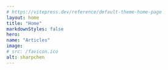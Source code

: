 ```yaml
---
# https://vitepress.dev/reference/default-theme-home-page
layout: home
title: "Home"
markdownStyles: false
hero:
name: "Articles"
image:
# src: /favicon.ico
alt: sharpchen
---
```


<VPHero name="Article" />
<VPFeatures :features="articleFeature" />
<VPHero name="Skill" />
<VPFeatures :features="features" />
<VPHero name="Reading" />
<VPFeatures :features="readingFeature" />

<script lang="ts" setup>
import VPFeatures, { type Feature } from 'vitepress/dist/client/theme-default/components/VPFeatures.vue';
import VPHero from 'vitepress/dist/client/theme-default/components/VPHero.vue';
import { ref } from 'vue';
import { data } from './data/Features.data';
const features: Feature[] = data.features;
const articleFeature = ref(data.articleFeature);
const readingFeature = ref(data.readingFeature)
</script>
